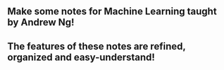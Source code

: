 ## Make some notes for Machine Learning taught by Andrew Ng!
## The features of these notes are refined, organized and easy-understand! 
